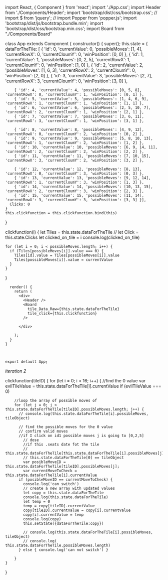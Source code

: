 import React, { Component } from 'react';
import './App.css';
import Header from './Components/Header';
import 'bootstrap/dist/css/bootstrap.css';
// import $ from 'jquery';
// import Popper from 'popper.js';
import 'bootstrap/dist/js/bootstrap.bundle.min';
import 'bootstrap/dist/css/bootstrap.min.css';
import Board from "./Components/Board"




class App extends Component {
  constructor() {
    super();
    this.state = {
      dataForTheTile: [
        { 'id': 0, 'currentValue': 0, 'possibleMoves': [1, 4], 'currentRowX': 0, 'currentCloumY': 0, 'winPosition': [0, 0] },
        { 'id': 1, 'currentValue': 1, 'possibleMoves': [0, 2, 5], 'currentRowX': 1, 'currentCloumY': 0, 'winPosition': [1, 0] },
        { 'id': 2, 'currentValue': 2, 'possibleMoves': [1, 6, 3], 'currentRowX': 2, 'currentCloumY': 0, 'winPosition': [2, 0] },
        { 'id': 3, 'currentValue': 3, 'possibleMoves': [2, 7], 'currentRowX': 3, 'currentCloumY': 0, 'winPosition': [3, 0] },

        { 'id': 4, 'currentValue': 4, 'possibleMoves': [0, 5, 8], 'currentRowX': 0, 'currentCloumY': 1, 'winPosition': [0, 1] },
        { 'id': 5, 'currentValue': 5, 'possibleMoves': [1, 4, 6, 9], 'currentRowX': 1, 'currentCloumY': 1, 'winPosition': [1, 1] },
        { 'id': 6, 'currentValue': 6, 'possibleMoves': [2, 5, 10, 7], 'currentRowX': 2, 'currentCloumY': 1, 'winPosition': [2, 1] },
        { 'id': 7, 'currentValue': 7, 'possibleMoves': [3, 6, 11], 'currentRowX': 3, 'currentCloumY': 1, 'winPosition': [3, 1] },

        { 'id': 8, 'currentValue': 8, 'possibleMoves': [4, 9, 12], 'currentRowX': 0, 'currentCloumY': 2, 'winPosition': [0, 2] },
        { 'id': 9, 'currentValue': 9, 'possibleMoves': [5, 8, 10, 13], 'currentRowX': 1, 'currentCloumY': 2, 'winPosition': [1, 2] },
        { 'id': 10, 'currentValue': 10, 'possibleMoves': [6, 9, 14, 11], 'currentRowX': 2, 'currentCloumY': 2, 'winPosition': [2, 2] },
        { 'id': 11, 'currentValue': 11, 'possibleMoves': [7, 10, 15], 'currentRowX': 3, 'currentCloumY': 2, 'winPosition': [3, 2] },

        { 'id': 12, 'currentValue': 12, 'possibleMoves': [8, 13], 'currentRowX': 0, 'currentCloumY': 3, 'winPosition': [0, 3] },
        { 'id': 13, 'currentValue': 13, 'possibleMoves': [9, 12, 14], 'currentRowX': 1, 'currentCloumY': 3, 'winPosition': [1, 3] },
        { 'id': 14, 'currentValue': 14, 'possibleMoves': [10, 13, 15], 'currentRowX': 2, 'currentCloumY': 3, 'winPosition': [2, 3] },
        { 'id': 15, 'currentValue': 15, 'possibleMoves': [11, 14], 'currentRowX': 3, 'currentCloumY': 3, 'winPosition': [3, 3] }],
      Clicks: 0
    }
    this.clickfunction = this.clickfunction.bind(this)
  }



  clickfunction(i) {
    let Tiles = this.state.dataForTheTile
    // let Click = this.state.Clicks
    let clicked_on_tile = i
    console.log(clicked_on_tile)
    
    
    for (let i = 0; i < possibleMoves.length; i++) {
      if (Tiles[possibleMoves[i]].value === 0) {
        Tiles[id].value = Tiles[possibleMoves[i]].value
        Tiles[possibleMoves[i]].value = currentValue
      }
    }
  }


      render() {
        return (
          <div>
            <Header />
            <Board
              tile_Data_Raw={this.state.dataForTheTile}
              tile_click={this.clickfunction}
            />

          </div>

        );
      }
    }



    export default App;





*iteration 2*


clickfunction(tileID) {
    for (let i = 0; i < 16; i++) {
      //find the 0 value
      var evilTileValue = this.state.dataForTheTile[i].currentValue
      if (evilTileValue === 0)

        //loop the array of possible moves of 
        for (let j = 0; j < this.state.dataForTheTile[tileID].possibleMoves.length; j++) {
          // console.log(this.state.dataForTheTile[i].possibleMoves, tileObject)

          // find the possible moves for the 0 value 
          // confirm valid moves
          //if I click on id1 possible moves j is going to [0,2,5]
            // dose 
            //if this .seats date fot the tile 
            // this.state.dataForTheTile[this.state.dataForTheTile[i].possibleMoves[j]]
            // this.state.dataForTheTile[0] == tileObject
            var posibleMoveID = this.state.dataForTheTile[tileID].possibleMoves[j];
            var currentMoveToCheck = this.state.dataForTheTile[i].currentValue
          if (posibleMoveID == currentMoveToCheck) {
            console.log('can switch')
            // create a new array with updated values
            let copy = this.state.dataForTheTile
            console.log(this.state.dataForTheTile)
            let temp = 0
            temp = copy[tileID].currentValue
            copy[tileID].currentValue = copy[i].currentValue
            copy[i].currentValue = temp
            console.log(copy)
            this.setState({dataForTheTile:copy})
          
            // console.log(this.state.dataForTheTile[i].possibleMoves, tileObject)
            // console.log( this.state.dataForTheTile.possibleMoves.length)
          } else { console.log('can not switch') }

        }
    }
  }

















